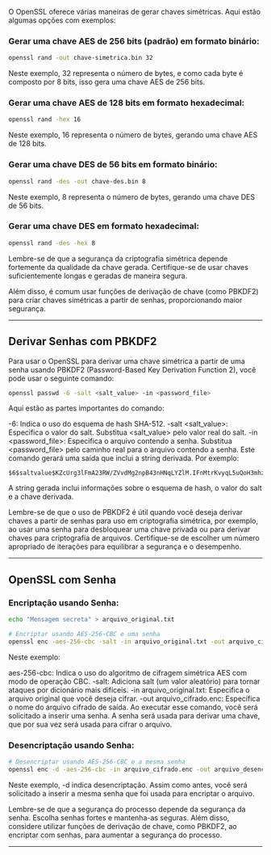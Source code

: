 O OpenSSL oferece várias maneiras de gerar chaves simétricas. Aqui estão algumas opções com exemplos:

### Gerar uma chave AES de 256 bits (padrão) em formato binário:
```bash
openssl rand -out chave-simetrica.bin 32
```

Neste exemplo, 32 representa o número de bytes, e como cada byte é composto por 8 bits, isso gera uma chave AES de 256 bits.

### Gerar uma chave AES de 128 bits em formato hexadecimal:
```bash
openssl rand -hex 16
```

Neste exemplo, 16 representa o número de bytes, gerando uma chave AES de 128 bits.

### Gerar uma chave DES de 56 bits em formato binário:
```bash
openssl rand -des -out chave-des.bin 8
```

Neste exemplo, 8 representa o número de bytes, gerando uma chave DES de 56 bits.

### Gerar uma chave DES em formato hexadecimal:
```bash
openssl rand -des -hex 8
```

Lembre-se de que a segurança da criptografia simétrica depende fortemente da qualidade da chave gerada. Certifique-se de usar chaves suficientemente longas e geradas de maneira segura.

Além disso, é comum usar funções de derivação de chave (como PBKDF2) para criar chaves simétricas a partir de senhas, proporcionando maior segurança.

---

## Derivar Senhas com PBKDF2

Para usar o OpenSSL para derivar uma chave simétrica a partir de uma senha usando PBKDF2 (Password-Based Key Derivation Function 2), você pode usar o seguinte comando:

```bash
openssl passwd -6 -salt <salt_value> -in <password_file>
```

Aqui estão as partes importantes do comando:

-6: Indica o uso do esquema de hash SHA-512.
-salt <salt_value>: Especifica o valor do salt. Substitua <salt_value> pelo valor real do salt.
-in <password_file>: Especifica o arquivo contendo a senha. Substitua <password_file> pelo caminho real para o arquivo contendo a senha.
Este comando gerará uma saída que inclui a string derivada. Por exemplo:

```plaintext
$6$saltvalue$KZcUrg3lFmA23RW/ZVvdMg2npB43nHNqLYZlM.IFnMtrKvyqL5uQoH3mhzFuy.Xo6QOpxv3E3cExdMN6wh0Ez.
```

A string gerada inclui informações sobre o esquema de hash, o valor do salt e a chave derivada.

Lembre-se de que o uso de PBKDF2 é útil quando você deseja derivar chaves a partir de senhas para uso em criptografia simétrica, por exemplo, ao usar uma senha para desbloquear uma chave privada ou para derivar chaves para criptografia de arquivos. Certifique-se de escolher um número apropriado de iterações para equilibrar a segurança e o desempenho.

---

## OpenSSL com Senha

### Encriptação usando Senha:

```bash
echo "Mensagem secreta" > arquivo_original.txt

# Encriptar usando AES-256-CBC e uma senha
openssl enc -aes-256-cbc -salt -in arquivo_original.txt -out arquivo_cifrado.enc
```
Neste exemplo:

aes-256-cbc: Indica o uso do algoritmo de cifragem simétrica AES com modo de operação CBC.
-salt: Adiciona salt (um valor aleatório) para tornar ataques por dicionário mais difíceis.
-in arquivo_original.txt: Especifica o arquivo original que você deseja cifrar.
-out arquivo_cifrado.enc: Especifica o nome do arquivo cifrado de saída.
Ao executar esse comando, você será solicitado a inserir uma senha. A senha será usada para derivar uma chave, que por sua vez será usada para cifrar o arquivo.

### Desencriptação usando Senha:

```bash
# Desencriptar usando AES-256-CBC e a mesma senha
openssl enc -d -aes-256-cbc -in arquivo_cifrado.enc -out arquivo_desencriptado.txt
```

Neste exemplo, -d indica desencriptação. Assim como antes, você será solicitado a inserir a mesma senha que foi usada para encriptar o arquivo.

Lembre-se de que a segurança do processo depende da segurança da senha. Escolha senhas fortes e mantenha-as seguras. Além disso, considere utilizar funções de derivação de chave, como PBKDF2, ao encriptar com senhas, para aumentar a segurança do processo.

---
